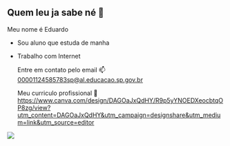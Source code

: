 ## Quem leu ja sabe né 👻

Meu nome é Eduardo

- Sou aluno que estuda de manha

- Trabalho com Internet

  Entre em contato pelo email 📫 00001124585783sp@al.educacao.sp.gov.br

  Meu curriculo profissional 🤑 https://www.canva.com/design/DAGOaJxQdHY/R9p5yYNOEDXeocbtqOP8zg/view?utm_content=DAGOaJxQdHY&utm_campaign=designshare&utm_medium=link&utm_source=editor
  

![](https://www.icegif.com/wp-content/uploads/2023/06/icegif-297.gif)
